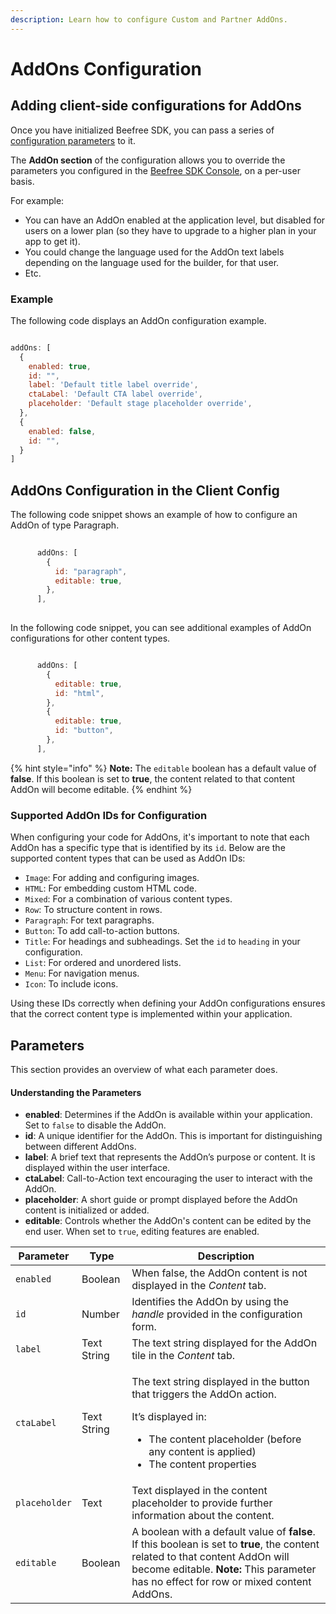 ```yaml
---
description: Learn how to configure Custom and Partner AddOns.
---
```


# AddOns Configuration

## Adding client-side configurations for AddOns <a href="#adding-client-side-configurations-for-addons" id="adding-client-side-configurations-for-addons"></a>

Once you have initialized Beefree SDK, you can pass a series of [configuration parameters](../readme/installation/configuration-parameters/) to it.

The **AddOn section** of the configuration allows you to override the parameters you configured in the [Beefree SDK Console](https://dam.beefree.io/devmain), on a per-user basis.

For example:

* You can have an AddOn enabled at the application level, but disabled for users on a lower plan (so they have to upgrade to a higher plan in your app to get it).
* You could change the language used for the AddOn text labels depending on the language used for the builder, for that user.
* Etc.

### **Example**

The following code displays an AddOn configuration example.

```javascript

addOns: [
  {
    enabled: true,
    id: "", 
    label: 'Default title label override',
    ctaLabel: 'Default CTA label override',
    placeholder: 'Default stage placeholder override',       
  },
  {
    enabled: false,
    id: "",
  }
]

```

## AddOns Configuration in the Client Config

The following code snippet shows an example of how to configure an AddOn of type Paragraph.

```javascript
      
      addOns: [
        {
          id: "paragraph",
          editable: true,
        },
      ],
      
```

In the following code snippet, you can see additional examples of AddOn configurations for other content types.

```javascript

      addOns: [
        {
          editable: true,
          id: "html",
        },
        {
          editable: true,
          id: "button",
        },
      ],

```

{% hint style="info" %}
**Note:** The `editable` boolean has a default value of **false**. If this boolean is set to **true**, the content related to that content AddOn will become editable.
{% endhint %}

### Supported AddOn IDs for Configuration

When configuring your code for AddOns, it's important to note that each AddOn has a specific type that is identified by its `id`. Below are the supported content types that can be used as AddOn IDs:

* `Image`: For adding and configuring images.
* `HTML`: For embedding custom HTML code.
* `Mixed`: For a combination of various content types.
* `Row`: To structure content in rows.
* `Paragraph`: For text paragraphs.
* `Button`: To add call-to-action buttons.
* `Title`: For headings and subheadings. Set the `id` to `heading` in your configuration.
* `List`: For ordered and unordered lists.
* `Menu`: For navigation menus.
* `Icon`: To include icons.

Using these IDs correctly when defining your AddOn configurations ensures that the correct content type is implemented within your application.

## Parameters

This section provides an overview of what each parameter does.

#### Understanding the Parameters

* **enabled**: Determines if the AddOn is available within your application. Set to `false` to disable the AddOn.
* **id**: A unique identifier for the AddOn. This is important for distinguishing between different AddOns.
* **label**: A brief text that represents the AddOn’s purpose or content. It is displayed within the user interface.
* **ctaLabel**: Call-to-Action text encouraging the user to interact with the AddOn.
* **placeholder**: A short guide or prompt displayed before the AddOn content is initialized or added.
* **editable**: Controls whether the AddOn's content can be edited by the end user. When set to `true`, editing features are enabled.

| Parameter     | Type        | Description                                                                                                                                                                                                              |
| ------------- | ----------- | ------------------------------------------------------------------------------------------------------------------------------------------------------------------------------------------------------------------------ |
| `enabled`     | Boolean     | When false, the AddOn content is not displayed in the _Content_ tab.                                                                                                                                                     |
| `id`          | Number      | Identifies the AddOn by using the _handle_ provided in the configuration form.                                                                                                                                           |
| `label`       | Text String | The text string displayed for the AddOn tile in the _Content_ tab.                                                                                                                                                       |
| `ctaLabel`    | Text String | <p>The text string displayed in the button that triggers the AddOn action.</p><p></p><p>It’s displayed in:</p><ul><li>The content placeholder (before any content is applied)</li><li>The content properties</li></ul>   |
| `placeholder` | Text        | Text displayed in the content placeholder to provide further information about the content.                                                                                                                              |
| `editable`    | Boolean     | A boolean with a default value of **false**. If this boolean is set to **true**, the content related to that content AddOn will become editable. **Note:** This parameter has no effect for row or mixed content AddOns. |
